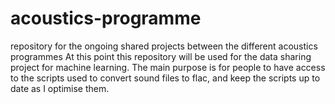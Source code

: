 # acoustics-programme
repository for the ongoing shared projects between the different acoustics programmes
At this point this repository will be used for the data sharing project for machine learning.
The main purpose is for people to have access to the scripts used to convert sound files to flac, and keep the scripts up to date as I optimise them.